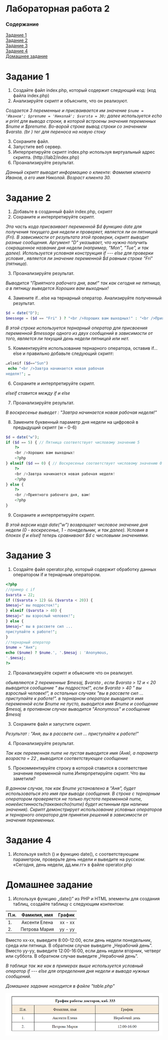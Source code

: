 # Лабораторная работа 2

### Содержание 

[Задание 1](#h1)  
[Задание 2](#h2)  
[Задание 3](#h3)  
[Задание 4](#h4)  
[Домашнее задание](#h5)  

<a name="h1"> <h1> Задание 1 </h1> </a>
1. Создайте файл index.php, который содержит следующий код: (код файла index.php)
2. Анализируйте скрипт и объясните, что он реализуют.

_Создается 3 переменные и присваивается им значение ```$nume = 'Иванов'; $prenume = 'Николай'; $varsta = 30;``` далее используется echo и print для вывода строки, в которой встроены значения переменных $nume и $prenume. Во-ворой строке вывод строки со значением $varsta. (br ) тег для переноса на новую стоку_

3. Сохраните файл.
4. Запустите веб сервер.
5. Интерпретируйте скрипт index.php используя виртуальный адрес скрипта. (http://lab2/index.php)
6. Проанализируйте результат.

_Данный скрипт выводит информацию о клиенте:
Фамилия клиента Иванов, а его имя Николай.
Возраст клиента 30._

<a name="h2"> <h1> Задание 2 </h1> </a>
1. Добавьте в созданный файл index.php, скрипт
2. Сохраните и интерпретируйте скрипт.

_Эта часть кода присваивает переменной $d функцию date для получения текущего дня недели и проверяет, является ли он пятницей (Fri). В зависимости от результата этой проверки, скрипт выводит разные сообщения. Аргумент "D" указывает, что нужно получить сокращенное название дня недели (например, "Mon", "Tue", и так далее). Используется условная конструкция if --- else  для проверки условия , является ли значение переменной $d равным строке "Fri" (пятница)._

3. Проанализируйте результат.

_Выводится "Приятного рабочего дня, вам!" так как сегодня не пятница, а в пятницу выведется Хороших вам выходных!_

4. Замените if…else на тернарный оператор. Анализируйте полученный результат.

```php
$d = date("D");
$messege = ($d == "Fri" ) ? "<br />Хороших вам выходных!" : "<br />Приятного рабочего дня, вам!"; 
```
_В этой строке используется тернарный оператор для присвоения переменной $message одного из двух сообщений в зависимости от того, является ли текущий день недели пятницей или нет._

5. Комментируйте использование тернарного оператора, оставив if…else и правильно добавьте следующий скрипт:

```php
…elseif ($d=="Sun")
 echo "<br />Завтра начинается новая рабочая
неделя!"; …
```

6. Сохраните и интерпретируйте скрипт.

_elseif ставится между if и else_

7. Проанализируйте результат.

_В воскресенье выведет : "Завтра начинается новая рабочая неделя!"_

8. Замените буквенный параметр дня недели на цифровой в предыдущий скрипт (w – 0-6)

```php
$d = date("w");
if ($d == 5) { // Пятница соответствует числовому значению 5
    ?>
    <br />Хороших вам выходных!
    <?php
} elseif ($d == 0) { // Воскресенье соответствует числовому значению 0
    ?>
    <br />Завтра начинается новая рабочая неделя!
    <?php
} else {
    ?>
    <br />Приятного рабочего дня, вам!
    <?php
}
```
9. Сохраните и интерпретируйте скрипт.

_В этой версии кода date("w") возвращает числовое значение дня недели (0 - воскресенье, 1 - понедельник, и так далее). Условия в блоках if и elseif теперь сравнивают $d с числовыми значениями._

<a name="h3"> <h1> Задание 3 </h1> </a>
1. Создайте файл operator.php, который
содержит обработку данных оператором if и
тернарным оператором.

```php
<?php
//пример с if
$varsta = 22;
if (($varsta > 12) && ($varsta < 20)) {
$mesaj=" вы подросток!";
} elseif ($varsta > 40) {
$mesaj=" вы взрослый человек!";
} else {
$mesaj=" вы в рассвете сил ...
приступайте к работе!";
}
//тернарный оператор
$nume = "Аня";
echo ($nume) ? $nume.', '.$mesaj : 'Anonymous,
'.$mesaj;
?>
```
2. Проанализируйте скрипт и обьясните что он реализует.

_обьявляются 2 переменные $mesaj, $varsta , если $varsta > 12 и < 20 выводится сообщение " вы подросток!", если $varsta > 40 " вы взрослый человек!", в остальных случаях "вы в рассвете сил ... приступайте к работе!". в тернарном операторе выводится имя переменной если $nume не пусто, выводится имя $nume и сообщение $mesaj, в противном случае выводится "Anonymous" и сообщение $mesaj_

3. Сохраните файл и запустите скрипт.

_Результат : "Аня, вы в рассвете сил ... приступайте к работе!"_

4. Проанализируйте результат.

_Так как переменная nume не пустая выводится имя (Аня), а параметр возраста = 22 , выводится соответствующее сообщение_

5. Прокомментируйте строку в которой ставится в соответствие значение переменной nume.Интерпретируйте скрипт. Что вы заметили?

_В данном случае, так как $nume установлено в "Аня", будет использоваться это имя при выводе сообщения.
В строке с тернарным оператором проверяется не только пустота переменной $nume, но и её истинность (так как echo ($nume) будет истинным при наличии значения).
Скрипт демонстрирует использование условных операторов и тернарного оператора для принятия решений в зависимости от значения переменных._


<a name="h4"> <h1> Задание 4 </h1> </a>
1. Используя switch () и функцию date(), с соответствующим параметром, проверьте день недели и выведите на русском: «Сегодня, день недели, дд.мм.гг» 
в файле operator.php

<a name="h5"> <h1> Домашнее задание </h1> </a>
1. Используя функцию „date()” из PHP и HTML
элементы для создания таблиц, создайте
таблицу с следующим контентом:

| П.н. | Фамилия, имя  |  График |
|:-----|:-------------:|--------:|
| 1.   | Аксенти Елена | xx - xx |
| 2.   | Петрова Мария | yy - yy |

Вместо xx-xx, выведите 8:00-12:00, если день
недели понедельник, среда или пятница. В
обратном случае выведите „Нерабочий день”.
Вместо yy-yy, выведите 12:00-16:00, если день
недели вторник, четверг или суббота. В
обратном случае выведите „Нерабочий день”.

_В таблице так же как в примерах выше используется условный оператор if --- else для определения дня недели и вывода нужных сообщений._

_Домашнее задание находится в файле "table.php"_

![Пример работы программы](img/1.png)